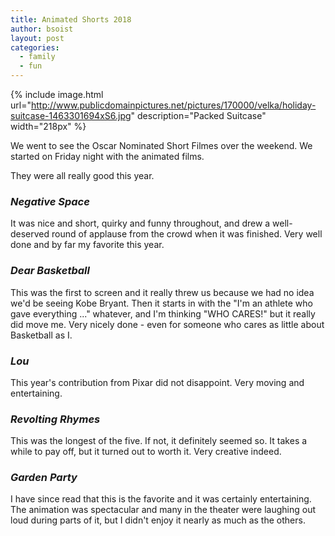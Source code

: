 ```yaml
---
title: Animated Shorts 2018
author: bsoist
layout: post
categories:
  - family
  - fun
---
```

{% include image.html url="http://www.publicdomainpictures.net/pictures/170000/velka/holiday-suitcase-1463301694xS6.jpg" description="Packed Suitcase" width="218px" %}

We went to see the Oscar Nominated Short Filmes over the weekend. We started on Friday night with the animated films.

They were all really good this year.

<h3 style="clear:both;"><em>Negative Space</em></h3>
It was nice and short, quirky and funny throughout, and drew a well-deserved round of applause from the crowd when it was finished. Very well done and by far my favorite this year.

### _Dear Basketball_
This was the first to screen and it really threw us because we had no idea we'd be seeing Kobe Bryant. Then it starts in with the "I'm an athlete who gave everything ..." whatever, and I'm thinking "WHO CARES!" but it really did move me. Very nicely done - even for someone who cares as little about Basketball as I. 

### _Lou_
This year's contribution from Pixar did not disappoint. Very moving and entertaining. 

### _Revolting Rhymes_
This was the longest of the five. If not, it definitely seemed so. It takes a while to pay off, but it turned out to worth it. Very creative indeed.

### _Garden Party_
I have since read that this is the favorite and it was certainly entertaining. The animation was spectacular and many in the theater were laughing out loud during parts of it, but I didn't enjoy it nearly as much as the others. 



